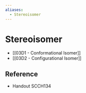```yaml
---
aliases:
  - Stereoisomer
---
```


# Stereoisomer

- [[03D1 - Conformational Isomer]]
- [[03D2 - Configurational Isomer]]

## Reference

- Handout SCCH134
